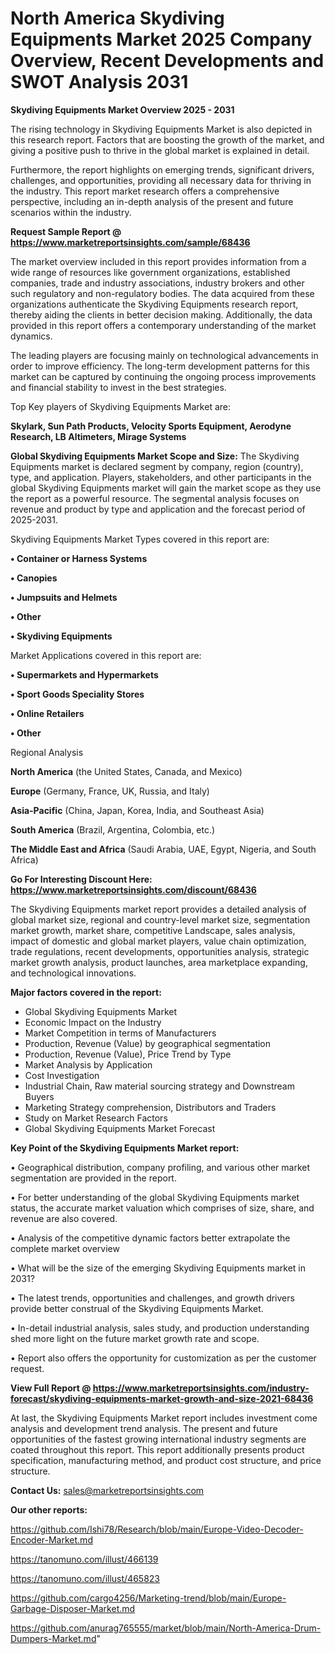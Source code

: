 # North America Skydiving Equipments Market 2025 Company Overview, Recent Developments and SWOT Analysis 2031

<Strong> Skydiving Equipments Market Overview 2025 - 2031</strong>

The rising technology in Skydiving Equipments Market is also depicted in this research report. Factors that are boosting the growth of the market, and giving a positive push to thrive in the global market is explained in detail.

Furthermore, the report highlights on emerging trends, significant drivers, challenges, and opportunities, providing all necessary data for thriving in the industry. This report market research offers a comprehensive perspective, including an in-depth analysis of the present and future scenarios within the industry.

<strong>Request Sample Report @ <a href=https://www.marketreportsinsights.com/sample/68436>https://www.marketreportsinsights.com/sample/68436</a></strong>

The market overview included in this report provides information from a wide range of resources like government organizations, established companies, trade and industry associations, industry brokers and other such regulatory and non-regulatory bodies. The data acquired from these organizations authenticate the Skydiving Equipments research report, thereby aiding the clients in better decision making. Additionally, the data provided in this report offers a contemporary understanding of the market dynamics.

The leading players are focusing mainly on technological advancements in order to improve efficiency. The long-term development patterns for this market can be captured by continuing the ongoing process improvements and financial stability to invest in the best strategies.

Top Key players of Skydiving Equipments Market are:

<strong>Skylark, Sun Path Products, Velocity Sports Equipment, Aerodyne Research, LB Altimeters, Mirage Systems</strong>

<strong><b>Global Skydiving Equipments Market Scope and Size:</b></strong>
The Skydiving Equipments market is declared segment by company, region (country), type, and application. Players, stakeholders, and other participants in the global Skydiving Equipments market will gain the market scope as they use the report as a powerful resource. The segmental analysis focuses on revenue and product by type and application and the forecast period of 2025-2031.

Skydiving Equipments Market Types covered in this report are:

<strong>• Container or Harness Systems

• Canopies

• Jumpsuits and Helmets

• Other

• Skydiving Equipments</strong>

Market Applications covered in this report are:

<strong>• Supermarkets and Hypermarkets

• Sport Goods Speciality Stores

• Online Retailers

• Other</strong> 

Regional Analysis

<strong>North America</strong> (the United States, Canada, and Mexico)

<strong>Europe</strong> (Germany, France, UK, Russia, and Italy)

<strong>Asia-Pacific</strong> (China, Japan, Korea, India, and Southeast Asia)

<strong>South America</strong> (Brazil, Argentina, Colombia, etc.)

<strong>The Middle East and Africa</strong> (Saudi Arabia, UAE, Egypt, Nigeria, and South Africa)

<strong>Go For Interesting Discount Here: <a href=https://www.marketreportsinsights.com/discount/68436>https://www.marketreportsinsights.com/discount/68436</a></strong>

The Skydiving Equipments market report provides a detailed analysis of global market size, regional and country-level market size, segmentation market growth, market share, competitive Landscape, sales analysis, impact of domestic and global market players, value chain optimization, trade regulations, recent developments, opportunities analysis, strategic market growth analysis, product launches, area marketplace expanding, and technological innovations.

<strong><b>Major factors covered in the report:</b></strong>
<ul>
  <li>Global Skydiving Equipments Market </li>
  <li>Economic Impact on the Industry</li>
  <li>Market Competition in terms of Manufacturers</li>
  <li>Production, Revenue (Value) by geographical segmentation</li>
  <li>Production, Revenue (Value), Price Trend by Type</li>
  <li>Market Analysis by Application</li>
  <li>Cost Investigation</li>
  <li>Industrial Chain, Raw material sourcing strategy and Downstream Buyers</li>
  <li>Marketing Strategy comprehension, Distributors and Traders</li>
  <li>Study on Market Research Factors</li>
  <li>Global Skydiving Equipments Market Forecast</li>
</ul>

<strong><b>Key Point of the Skydiving Equipments Market report:</b></strong>

• Geographical distribution, company profiling, and various other market segmentation are provided in the report.

• For better understanding of the global Skydiving Equipments market status, the accurate market valuation which comprises of size, share, and revenue are also covered.

• Analysis of the competitive dynamic factors better extrapolate the complete market overview

• What will be the size of the emerging Skydiving Equipments market in 2031?

• The latest trends, opportunities and challenges, and growth drivers provide better construal of the Skydiving Equipments Market.

• In-detail industrial analysis, sales study, and production understanding shed more light on the future market growth rate and scope.

• Report also offers the opportunity for customization as per the customer request.

<strong><b>View Full Report @ <a href=https://www.marketreportsinsights.com/industry-forecast/skydiving-equipments-market-growth-and-size-2021-68436>https://www.marketreportsinsights.com/industry-forecast/skydiving-equipments-market-growth-and-size-2021-68436</a></b></strong>


At last, the Skydiving Equipments Market report includes investment come analysis and development trend analysis. The present and future opportunities of the fastest growing international industry segments are coated throughout this report. This report additionally presents product specification, manufacturing method, and product cost structure, and price structure.

<strong>Contact Us:</strong>
sales@marketreportsinsights.com

<strong>Our other reports:</strong>

<a href=https://github.com/Ishi78/Research/blob/main/Europe-Video-Decoder-Encoder-Market.md>https://github.com/Ishi78/Research/blob/main/Europe-Video-Decoder-Encoder-Market.md</a>

<a href=https://tanomuno.com/illust/466139>https://tanomuno.com/illust/466139</a>

<a href=https://tanomuno.com/illust/465823>https://tanomuno.com/illust/465823</a>

<a href=https://github.com/cargo4256/Marketing-trend/blob/main/Europe-Garbage-Disposer-Market.md>https://github.com/cargo4256/Marketing-trend/blob/main/Europe-Garbage-Disposer-Market.md</a>

<a href=https://github.com/anurag765555/market/blob/main/North-America-Drum-Dumpers-Market.md>https://github.com/anurag765555/market/blob/main/North-America-Drum-Dumpers-Market.md</a>"
